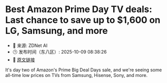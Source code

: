 # Best Amazon Prime Day TV deals: Last chance to save up to $1,600 on LG, Samsung, and more
- 📅 来源: ZDNet AI
- 🕒 发布时间（东八区）: 2025-10-09 08:38:26
- 🔗 [原文链接](https://www.zdnet.com/article/amazon-prime-day-tv-deals-10-8-2025/)

It's day two of Amazon's Prime Big Deal Days sale, and we're seeing some all-time low prices on TVs from Samsung, Hisense, Sony, and more.